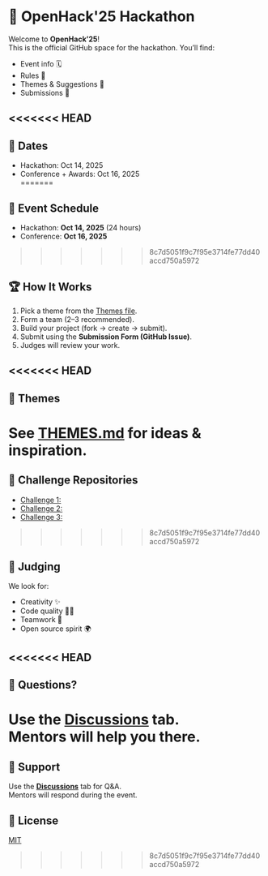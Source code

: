 # 🚀 OpenHack'25 Hackathon

Welcome to **OpenHack’25**!  
This is the official GitHub space for the hackathon. You’ll find:
- Event info 🗓️
- Rules 📜
- Themes & Suggestions 🎨
- Submissions 📝

<<<<<<< HEAD
---

## 📅 Dates
- Hackathon: Oct 14, 2025  
- Conference + Awards: Oct 16, 2025  
=======
## 📅 Event Schedule
- Hackathon: **Oct 14, 2025** (24 hours)  
- Conference: **Oct 16, 2025**
>>>>>>> 8c7d5051f9c7f95e3714fe77dd40accd750a5972

## 🏆 How It Works
1. Pick a theme from the [Themes file](THEMES.md).  
2. Form a team (2–3 recommended).  
3. Build your project (fork → create → submit).  
4. Submit using the **Submission Form (GitHub Issue)**.  
5. Judges will review your work.  

<<<<<<< HEAD
---

## 🎨 Themes
See [THEMES.md](THEMES.md) for ideas & inspiration.  
=======
## 🔗 Challenge Repositories
- [Challenge 1:](../challenge-description)
- [Challenge 2:](../challenge-description)
- [Challenge 3:](../challenge-description)
>>>>>>> 8c7d5051f9c7f95e3714fe77dd40accd750a5972


## 🎯 Judging
We look for:  
- Creativity ✨  
- Code quality 👩‍💻  
- Teamwork 🤝  
- Open source spirit 🌍  

<<<<<<< HEAD
---

## 💬 Questions?
Use the [Discussions](https://github.com/OpenHack-2025/openhack25-hackathon/discussions) tab.  
Mentors will help you there.
=======
## 💬 Support
Use the **[Discussions](https://github.com/OpenHack-2025/hack/discussions)** tab for Q&A.  
Mentors will respond during the event.

## 📜 License
[MIT](LICENSE)
>>>>>>> 8c7d5051f9c7f95e3714fe77dd40accd750a5972
